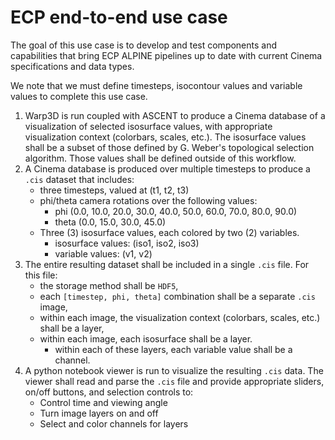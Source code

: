 # ECP end-to-end use case

The goal of this use case is to develop and test components and capabilities that bring ECP ALPINE pipelines up to date with current Cinema specifications and data types.

We note that we must define timesteps, isocontour values and variable values to complete this use case.

1. Warp3D is run coupled with ASCENT to produce a Cinema database of a visualization of selected isosurface values, with appropriate visualization context (colorbars, scales, etc.). The isosurface values shall be a subset of those defined by G. Weber's topological selection algorithm. Those values shall be defined outside of this workflow.
1. A Cinema database is produced over multiple timesteps to produce a `.cis` dataset that includes:
    - three timesteps, valued at (t1, t2, t3)
    - phi/theta camera rotations over the following values:
        - phi (0.0, 10.0, 20.0, 30.0, 40.0, 50.0, 60.0, 70.0, 80.0, 90.0)
        - theta (0.0, 15.0, 30.0, 45.0)
    - Three (3) isosurface values, each colored by two (2) variables.
        - isosurface values: (iso1, iso2, iso3) 
        - variable values: (v1, v2)
1. The entire resulting dataset shall be included in a single `.cis` file. For this file:
    - the storage method shall be `HDF5`,
    - each `[timestep, phi, theta]` combination shall be a separate `.cis` image,
    - within each image, the visualization context (colorbars, scales, etc.) shall be a layer,
    - within each image, each isosurface shall be a layer.
        - within each of these layers, each variable value shall be a channel.
1. A python notebook viewer is run to visualize the resulting `.cis` data. The viewer shall read and parse the `.cis` file and provide appropriate sliders, on/off buttons, and selection controls to: 
    - Control time and viewing angle
    - Turn image layers on and off
    - Select and color channels for layers
